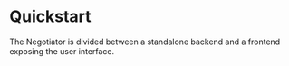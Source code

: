 # Quickstart

The Negotiator is divided between a standalone backend and a frontend exposing the user interface.
